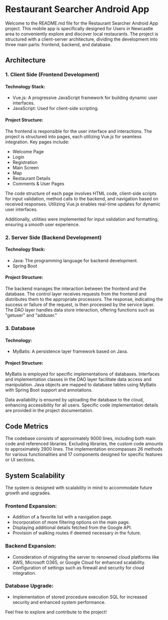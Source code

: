 # Restaurant Searcher Android App

Welcome to the README.md file for the Restaurant Searcher Android App project. This mobile app is specifically designed for Users in Newcastle area to conveniently explore and discover local restaurants. The project is structured with a client-server architecture, dividing the development into three main parts: frontend, backend, and database.

## Architecture

### 1. Client Side (Frontend Development)

#### Technology Stack:
- Vue.js: A progressive JavaScript framework for building dynamic user interfaces.
- JavaScript: Used for client-side scripting.

#### Project Structure:
The frontend is responsible for the user interface and interactions. The project is structured into pages, each utilizing Vue.js for seamless integration. Key pages include:
- Welcome Page
- Login
- Registration
- Main Screen
- Map
- Restaurant Details
- Comments & User Pages

The code structure of each page involves HTML code, client-side scripts for input validation, method calls to the backend, and navigation based on received responses. Utilizing Vue.js enables real-time updates for dynamic user interfaces.

Additionally, utilities were implemented for input validation and formatting, ensuring a smooth user experience.

### 2. Server Side (Backend Development)

#### Technology Stack:
- Java: The programming language for backend development.
- Spring Boot

#### Project Structure:
The backend manages the interaction between the frontend and the database. The control layer receives requests from the frontend and distributes them to the appropriate processors. The response, indicating the success or failure of the request, is then processed by the service layer. The DAO layer handles data store interaction, offering functions such as "getuser" and "adduser."

### 3. Database

#### Technology:
- MyBatis: A persistence layer framework based on Java.

#### Project Structure:
MyBatis is employed for specific implementations of databases. Interfaces and implementation classes in the DAO layer facilitate data access and manipulation. Java objects are mapped to database tables using MyBatis with Spring Boot support and annotations.

Data availability is ensured by uploading the database to the cloud, enhancing accessibility for all users. Specific code implementation details are provided in the project documentation.

## Code Metrics

The codebase consists of approximately 9000 lines, including both main code and referenced libraries. Excluding libraries, the custom code amounts to approximately 2900 lines. The implementation encompasses 26 methods for various functionalities and 17 components designed for specific features or UI sections.

## System Scalability

The system is designed with scalability in mind to accommodate future growth and upgrades.

### Frontend Expansion:
- Addition of a favorite list with a navigation page.
- Incorporation of more filtering options on the main page.
- Displaying additional details fetched from the Google API.
- Provision of walking routes if deemed necessary in the future.

### Backend Expansion:
- Consideration of migrating the server to renowned cloud platforms like AWS, Microsoft O365, or Google Cloud for enhanced scalability.
- Configuration of settings such as firewall and security for cloud integration.

### Database Upgrade:
- Implementation of stored procedure execution SQL for increased security and enhanced system performance.

Feel free to explore and contribute to the project!
